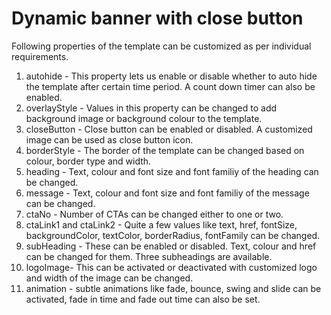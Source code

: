# Dynamic banner with close button
Following properties of the template can be customized as per individual requirements.

1. autohide - 
This property lets us enable or disable whether to auto hide the template after certain time period. A count down timer can also be enabled. 
2. overlayStyle - 
Values in this property can be changed to add background image or background colour to the template. 
3. closeButton - Close button can be enabled or disabled. A customized image can be used as close button icon. 
4. borderStyle - The border of the template can be changed based on colour, border type and width. 
5. heading - Text, colour and font size and font familiy of the heading can be changed.
6. message - Text, colour and font size and font familiy of the message can be changed.
7. ctaNo - Number of CTAs can be changed either to one or two. 
8. ctaLink1 and ctaLink2 - Quite a few values like text, href, fontSize, backgroundColor, textColor, borderRadius, fontFamily can be changed. 
9. subHeading - These can be enabled or disabled. Text, colour and href can be changed for them. Three subheadings are available.
10. logoImage- This can be activated or deactivated with customized logo and width of the image can be changed. 
11. animation - subtle animations like fade, bounce, swing and slide can be activated, fade in time and fade out time can also be set.
